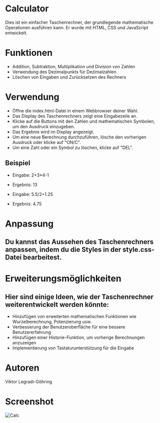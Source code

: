 # Calculator

Dies ist ein einfacher Taschenrechner, der grundlegende mathematische Operationen ausführen kann. Er wurde mit HTML, CSS und JavaScript entwickelt.

# Funktionen
- Addition, Subtraktion, Multiplikation und Division von Zahlen
- Verwendung des Dezimalpunkts für Dezimalzahlen
- Löschen von Eingaben und Zurücksetzen des Rechners
# Verwendung
- Öffne die index.html-Datei in einem Webbrowser deiner Wahl.
- Das Display des Taschenrechners zeigt eine Eingabezeile an.
- Klicke auf die Buttons mit den Zahlen und mathematischen Symbolen, um den Ausdruck einzugeben.
- Das Ergebnis wird im Display angezeigt.
- Um eine neue Berechnung durchzuführen, lösche den vorherigen Ausdruck oder klicke auf "ON/C".
- Um eine Zahl oder ein Symbol zu löschen, klicke auf "DEL".
## Beispiel
- Eingabe: 2+3*4-1

- Ergebnis: 13

- Eingabe: 5.5/2+1.25

- Ergebnis: 4.75

# Anpassung
## Du kannst das Aussehen des Taschenrechners anpassen, indem du die Styles in der style.css-Datei bearbeitest.

# Erweiterungsmöglichkeiten
## Hier sind einige Ideen, wie der Taschenrechner weiterentwickelt werden könnte:

- Hinzufügen von erweiterten mathematischen Funktionen wie Wurzelberechnung, Potenzierung usw.
- Verbesserung der Benutzeroberfläche für eine bessere Benutzererfahrung
- Hinzufügen einer Historie-Funktion, um vorherige Berechnungen anzuzeigen
- Implementierung von Tastaturunterstützung für die Eingabe
# Autoren
Viktor Legradi-Göhring

# Screenshot

![Calc](https://github.com/viktor900221/Calculator/assets/79362660/cda10e47-d59c-4041-81b5-9fe496f3d829)

